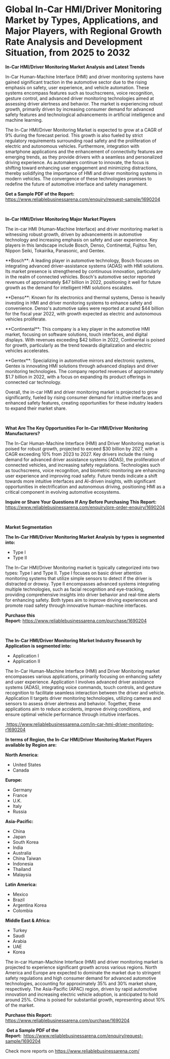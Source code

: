 <p><h1>Global In-Car HMI/Driver Monitoring Market by Types, Applications, and Major Players, with Regional Growth Rate Analysis and Development Situation, from 2025 to 2032</h1></p><p><strong>In-Car HMI/Driver Monitoring Market Analysis and Latest Trends</strong></p>
<p><p>In-Car Human-Machine Interface (HMI) and driver monitoring systems have gained significant traction in the automotive sector due to the rising emphasis on safety, user experience, and vehicle automation. These systems encompass features such as touchscreens, voice recognition, gesture control, and advanced driver monitoring technologies aimed at assessing driver alertness and behavior. The market is experiencing robust growth, primarily driven by increasing consumer demand for advanced safety features and technological advancements in artificial intelligence and machine learning.</p><p>The In-Car HMI/Driver Monitoring Market is expected to grow at a CAGR of 9% during the forecast period. This growth is also fueled by strict regulatory requirements surrounding road safety and the proliferation of electric and autonomous vehicles. Furthermore, integration with smartphone applications and the enhancement of connectivity features are emerging trends, as they provide drivers with a seamless and personalized driving experience. As automakers continue to innovate, the focus is shifting toward enhancing user engagement and minimizing distractions, thereby solidifying the importance of HMI and driver monitoring systems in modern vehicles. The convergence of these technologies promises to redefine the future of automotive interface and safety management.</p></p>
<p><strong>Get a Sample PDF of the Report:&nbsp;</strong> <a href="https://www.reliablebusinessarena.com/enquiry/request-sample/1690204?utm_campaign=1892&utm_medium=2&utm_source=Github&utm_content=ia&utm_term=07012025&utm_id=in-car-hmidriver-monitoring">https://www.reliablebusinessarena.com/enquiry/request-sample/1690204</a></p>
<p>&nbsp;</p>
<p><strong>In-Car HMI/Driver Monitoring Major Market Players</strong></p>
<p><p>The in-car HMI (Human-Machine Interface) and driver monitoring market is witnessing robust growth, driven by advancements in automotive technology and increasing emphasis on safety and user experience. Key players in this landscape include Bosch, Denso, Continental, Fujitsu Ten, Nippon Seiki, Tokairika, Panasonic, and Gentex.</p><p>**Bosch**: A leading player in automotive technology, Bosch focuses on integrating advanced driver-assistance systems (ADAS) with HMI solutions. Its market presence is strengthened by continuous innovation, particularly in the realm of connected vehicles. Bosch's automotive sector reported revenues of approximately $47 billion in 2022, positioning it well for future growth as the demand for intelligent HMI solutions escalates.</p><p>**Denso**: Known for its electronics and thermal systems, Denso is heavily investing in HMI and driver monitoring systems to enhance safety and convenience. Denso's automotive sales were reported at around $44 billion for the fiscal year 2022, with growth expected as electric and autonomous vehicles proliferate.</p><p>**Continental**: This company is a key player in the automotive HMI market, focusing on software solutions, touch interfaces, and digital displays. With revenues exceeding $42 billion in 2022, Continental is poised for growth, particularly as the trend towards digitalization and electric vehicles accelerates.</p><p>**Gentex**: Specializing in automotive mirrors and electronic systems, Gentex is innovating HMI solutions through advanced displays and driver monitoring technologies. The company reported revenues of approximately $1.7 billion in 2022, with a focus on expanding its product offerings in connected car technology.</p><p>Overall, the in-car HMI and driver monitoring market is projected to grow significantly, fueled by rising consumer demand for intuitive interfaces and enhanced safety features, creating opportunities for these industry leaders to expand their market share.</p></p>
<p>&nbsp;</p>
<p><strong>What Are The Key Opportunities For In-Car HMI/Driver Monitoring Manufacturers?</strong></p>
<p><p>The In-Car Human-Machine Interface (HMI) and Driver Monitoring market is poised for robust growth, projected to exceed $30 billion by 2027, with a CAGR exceeding 10% from 2023 to 2027. Key drivers include the rising demand for advanced driver assistance systems (ADAS), the proliferation of connected vehicles, and increasing safety regulations. Technologies such as touchscreens, voice recognition, and biometric monitoring are enhancing user experience and improving road safety. Future trends indicate a shift towards more intuitive interfaces and AI-driven insights, with significant opportunities in electrification and autonomous driving, positioning HMI as a critical component in evolving automotive ecosystems.</p></p>
<p><strong>Inquire or Share Your Questions If Any Before Purchasing This Report:</strong> <a href="https://www.reliablebusinessarena.com/enquiry/pre-order-enquiry/1690204?utm_campaign=1892&utm_medium=2&utm_source=Github&utm_content=ia&utm_term=07012025&utm_id=in-car-hmidriver-monitoring">https://www.reliablebusinessarena.com/enquiry/pre-order-enquiry/1690204</a></p>
<p>&nbsp;</p>
<p><strong>Market Segmentation</strong></p>
<p><strong>The In-Car HMI/Driver Monitoring Market Analysis by types is segmented into:</strong></p>
<p><ul><li>Type I</li><li>Type II</li></ul></p>
<p><p>The In-Car HMI/Driver Monitoring market is typically categorized into two types: Type I and Type II. Type I focuses on basic driver attention monitoring systems that utilize simple sensors to detect if the driver is distracted or drowsy. Type II encompasses advanced systems integrating multiple technologies, such as facial recognition and eye-tracking, providing comprehensive insights into driver behavior and real-time alerts for enhancing safety. Both types aim to improve driving experiences and promote road safety through innovative human-machine interfaces.</p></p>
<p><strong>Purchase this Report:&nbsp;</strong><a href="https://www.reliablebusinessarena.com/purchase/1690204?utm_campaign=1892&utm_medium=2&utm_source=Github&utm_content=ia&utm_term=07012025&utm_id=in-car-hmidriver-monitoring">https://www.reliablebusinessarena.com/purchase/1690204</a></p>
<p>&nbsp;</p>
<p><strong>The In-Car HMI/Driver Monitoring Market Industry Research by Application is segmented into:</strong></p>
<p><ul><li>Application I</li><li>Application II</li></ul></p>
<p><p>The In-Car Human-Machine Interface (HMI) and Driver Monitoring market encompasses various applications, primarily focusing on enhancing safety and user experience. Application I involves advanced driver assistance systems (ADAS), integrating voice commands, touch controls, and gesture recognition to facilitate seamless interaction between the driver and vehicle. Application II targets driver monitoring technologies, utilizing cameras and sensors to assess driver alertness and behavior. Together, these applications aim to reduce accidents, improve driving conditions, and ensure optimal vehicle performance through intuitive interfaces.</p></p>
<p><a href="https://www.reliablebusinessarena.com/in-car-hmi-driver-monitoring-r1690204?utm_campaign=1892&utm_medium=2&utm_source=Github&utm_content=ia&utm_term=07012025&utm_id=in-car-hmidriver-monitoring">&nbsp;https://www.reliablebusinessarena.com/in-car-hmi-driver-monitoring-r1690204</a></p>
<p><strong>In terms of Region, the In-Car HMI/Driver Monitoring Market Players available by Region are:</strong></p>
<p>
    <p> <strong> North America: </strong>
        <ul>
            <li>United States</li>
            <li>Canada</li>
        </ul>
        </p> 
    <p> <strong> Europe: </strong>
        <ul>
            <li>Germany</li>
            <li>France</li>
            <li>U.K.</li>
            <li>Italy</li>
            <li>Russia</li>
        </ul>
        </p> 
    <p> <strong> Asia-Pacific: </strong>
        <ul>
            <li>China</li>
            <li>Japan</li>
            <li>South Korea</li>
            <li>India</li>
            <li>Australia</li>
            <li>China Taiwan</li>
            <li>Indonesia</li>
            <li>Thailand</li>
            <li>Malaysia</li>
        </ul>
        </p> 
    <p> <strong> Latin America: </strong>
        <ul>
            <li>Mexico</li>
            <li>Brazil</li>
            <li>Argentina Korea</li>
            <li>Colombia</li>
        </ul>
        </p> 
    <p> <strong> Middle East & Africa: </strong>
        <ul>
            <li>Turkey</li>
            <li>Saudi</li>
            <li>Arabia</li>
            <li>UAE</li>
            <li>Korea</li>
        </ul>
    </p>
    </p>
<p><p>The in-car Human-Machine Interface (HMI) and driver monitoring market is projected to experience significant growth across various regions. North America and Europe are expected to dominate the market due to stringent safety regulations and high consumer demand for advanced automotive technologies, accounting for approximately 35% and 30% market share, respectively. The Asia-Pacific (APAC) region, driven by rapid automotive innovation and increasing electric vehicle adoption, is anticipated to hold around 25%. China is poised for substantial growth, representing about 10% of the market.</p></p>
<p><strong>Purchase this Report: </strong><a href="https://www.reliablebusinessarena.com/purchase/1690204?utm_campaign=1892&utm_medium=2&utm_source=Github&utm_content=ia&utm_term=07012025&utm_id=in-car-hmidriver-monitoring">https://www.reliablebusinessarena.com/purchase/1690204</a></p>
<p>&nbsp;<strong>Get a Sample PDF of the Report:&nbsp;&nbsp;</strong><a href="https://www.reliablebusinessarena.com/enquiry/request-sample/1690204?utm_campaign=1892&utm_medium=2&utm_source=Github&utm_content=ia&utm_term=07012025&utm_id=in-car-hmidriver-monitoring">https://www.reliablebusinessarena.com/enquiry/request-sample/1690204</a></p>
<p><strong></strong></p>
<p>Check more reports on <a href="https://www.reliablebusinessarena.com/?utm_campaign=1892&utm_medium=2&utm_source=Github&utm_content=ia&utm_term=07012025&utm_id=in-car-hmidriver-monitoring">https://www.reliablebusinessarena.com/</a></p>